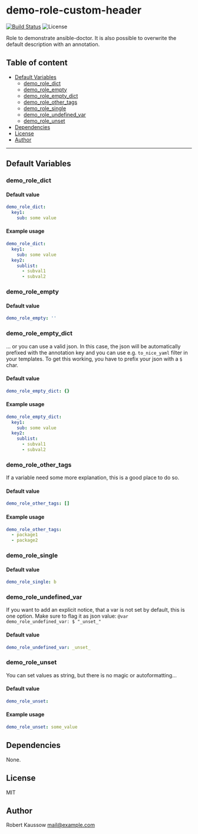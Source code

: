 # demo-role-custom-header

[![Build Status](https://cloud.drone.io/api/badges/thegeeklab/ansible-doctor/status.svg)](https://cloud.drone.io/thegeeklab/ansible-doctor)
![License](https://img.shields.io/github/license/thegeeklab/ansible-doctor)

Role to demonstrate ansible-doctor. It is also possible to overwrite the default description with an annotation.

## Table of content

* [Default Variables](#default-variables)
  * [demo_role_dict](#demo_role_dict)
  * [demo_role_empty](#demo_role_empty)
  * [demo_role_empty_dict](#demo_role_empty_dict)
  * [demo_role_other_tags](#demo_role_other_tags)
  * [demo_role_single](#demo_role_single)
  * [demo_role_undefined_var](#demo_role_undefined_var)
  * [demo_role_unset](#demo_role_unset)
* [Dependencies](#dependencies)
* [License](#license)
* [Author](#author)

---

## Default Variables

### demo_role_dict

#### Default value

```YAML
demo_role_dict:
  key1:
    sub: some value
```

#### Example usage

```YAML
demo_role_dict:
  key1:
    sub: some value
  key2:
    sublist:
      - subval1
      - subval2
```

### demo_role_empty

#### Default value

```YAML
demo_role_empty: ''
```

### demo_role_empty_dict

... or you can use a valid json. In this case, the json will be automatically prefixed with the annotation key and you can use e.g. `to_nice_yaml` filter in your templates. To get this working, you have to prefix your json with a `$` char.

#### Default value

```YAML
demo_role_empty_dict: {}
```

#### Example usage

```YAML
demo_role_empty_dict:
  key1:
    sub: some value
  key2:
    sublist:
      - subval1
      - subval2
```

### demo_role_other_tags

If a variable need some more explanation, this is a good place to do so.

#### Default value

```YAML
demo_role_other_tags: []
```

#### Example usage

```YAML
demo_role_other_tags:
  - package1
  - package2
```

### demo_role_single

#### Default value

```YAML
demo_role_single: b
```

### demo_role_undefined_var

If you want to add an explicit notice, that a var is not set by default, this is one option. Make sure to flag it as json value: `@var demo_role_undefined_var: $ "_unset_"`

#### Default value

```YAML
demo_role_undefined_var: _unset_
```

### demo_role_unset

You can set values as string, but there is no magic or autoformatting...

#### Default value

```YAML
demo_role_unset:
```

#### Example usage

```YAML
demo_role_unset: some_value
```

## Dependencies

None.

## License

MIT

## Author

Robert Kaussow <mail@example.com>
